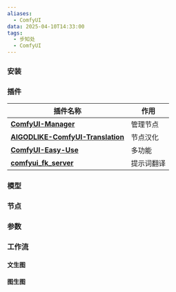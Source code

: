 ```yaml
---
aliases:
  - ComfyUI
data: 2025-04-10T14:33:00
tags:
  - 步知处
  - ComfyUI
---
```

### 安装
### 插件

| 插件名称                                                                                            | 作用    |
| ----------------------------------------------------------------------------------------------- | ----- |
| [**ComfyUI-Manager**](https://github.com/ltdrdata/ComfyUI-Manager)                              | 管理节点  |
| [**AIGODLIKE-ComfyUI-Translation**](https://github.com/AIGODLIKE/AIGODLIKE-COMFYUI-TRANSLATION) | 节点汉化  |
| [**ComfyUI-Easy-Use**](https://github.com/yolain/ComfyUI-Easy-Use)                              | 多功能   |
| [**comfyui_fk_server**](https://github.com/juehackr/comfyui_fk_server)<br>                      | 提示词翻译 |
### 模型
### 节点
### 参数
### 工作流
#### 文生图
#### 图生图

